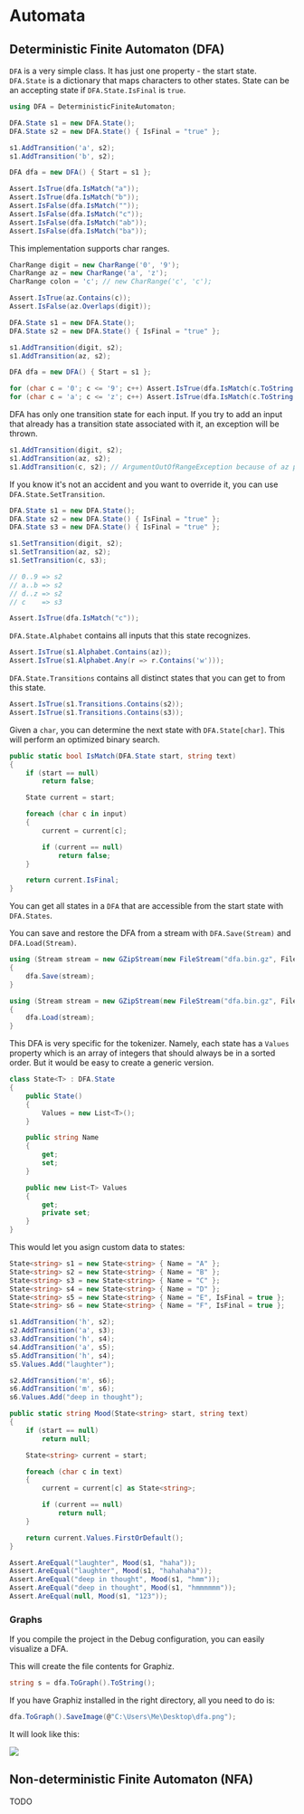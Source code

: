 ﻿# Automata

## Deterministic Finite Automaton (DFA)

`DFA` is a very simple class. It has just one property - the start state. `DFA.State` is a dictionary that maps characters to other states. State can be an accepting state if `DFA.State.IsFinal` is `true`.

```csharp
using DFA = DeterministicFiniteAutomaton;

DFA.State s1 = new DFA.State();
DFA.State s2 = new DFA.State() { IsFinal = "true" };

s1.AddTransition('a', s2);
s1.AddTransition('b', s2);

DFA dfa = new DFA() { Start = s1 };

Assert.IsTrue(dfa.IsMatch("a"));
Assert.IsTrue(dfa.IsMatch("b"));
Assert.IsFalse(dfa.IsMatch(""));
Assert.IsFalse(dfa.IsMatch("c"));
Assert.IsFalse(dfa.IsMatch("ab"));
Assert.IsFalse(dfa.IsMatch("ba"));
```

This implementation supports char ranges.

```csharp
CharRange digit = new CharRange('0', '9');
CharRange az = new CharRange('a', 'z');
CharRange colon = 'c'; // new CharRange('c', 'c');

Assert.IsTrue(az.Contains(c));
Assert.IsFalse(az.Overlaps(digit));

DFA.State s1 = new DFA.State();
DFA.State s2 = new DFA.State() { IsFinal = "true" };

s1.AddTransition(digit, s2);
s1.AddTransition(az, s2);

DFA dfa = new DFA() { Start = s1 };

for (char c = '0'; c <= '9'; c++) Assert.IsTrue(dfa.IsMatch(c.ToString()));
for (char c = 'a'; c <= 'z'; c++) Assert.IsTrue(dfa.IsMatch(c.ToString()));
```

DFA has only one transition state for each input. If you try to add an input that already has a transition state associated with it, an exception will be thrown.

```csharp
s1.AddTransition(digit, s2);
s1.AddTransition(az, s2);
s1.AddTransition(c, s2); // ArgumentOutOfRangeException because of az previously
```

If you know it's not an accident and you want to override it, you can use `DFA.State.SetTransition`.

```csharp
DFA.State s1 = new DFA.State();
DFA.State s2 = new DFA.State() { IsFinal = "true" };
DFA.State s3 = new DFA.State() { IsFinal = "true" };

s1.SetTransition(digit, s2);
s1.SetTransition(az, s2);
s1.SetTransition(c, s3);

// 0..9 => s2
// a..b => s2
// d..z => s2
// c    => s3

Assert.IsTrue(dfa.IsMatch("c"));
```

`DFA.State.Alphabet` contains all inputs that this state recognizes. 

```csharp
Assert.IsTrue(s1.Alphabet.Contains(az));
Assert.IsTrue(s1.Alphabet.Any(r => r.Contains('w')));
```

`DFA.State.Transitions` contains all distinct states that you can get to from this state.

```csharp
Assert.IsTrue(s1.Transitions.Contains(s2));
Assert.IsTrue(s1.Transitions.Contains(s3));
```

Given a `char`, you can determine the next state with `DFA.State[char]`. This will perform an optimized binary search.

```csharp
public static bool IsMatch(DFA.State start, string text)
{
    if (start == null)
        return false;

    State current = start;

    foreach (char c in input)
    {
        current = current[c];

        if (current == null)
            return false;
    }

    return current.IsFinal;
}
```

You can get all states in a `DFA` that are accessible from the start state with `DFA.States`.

You can save and restore the DFA from a stream with `DFA.Save(Stream)` and `DFA.Load(Stream)`.

```csharp
using (Stream stream = new GZipStream(new FileStream("dfa.bin.gz", FileMode.Create, FileAccess.Write), CompressionLevel.Optimal))
{
    dfa.Save(stream);
}

using (Stream stream = new GZipStream(new FileStream("dfa.bin.gz", FileMode.Open, FileAccess.Read), CompressionMode.Decompress))
{
    dfa.Load(stream);
}
```

This DFA is very specific for the tokenizer. Namely, each state has a `Values` property which is an array of integers that should always be in a sorted order. But it would be easy to create a generic version.

```csharp
class State<T> : DFA.State
{
    public State()
    {
        Values = new List<T>();
    }

    public string Name
    {
        get;
        set;
    }

    public new List<T> Values
    {
        get; 
        private set;
    }
}
```

This would let you asign custom data to states:

```csharp
State<string> s1 = new State<string> { Name = "A" };
State<string> s2 = new State<string> { Name = "B" };
State<string> s3 = new State<string> { Name = "C" };
State<string> s4 = new State<string> { Name = "D" };
State<string> s5 = new State<string> { Name = "E", IsFinal = true };
State<string> s6 = new State<string> { Name = "F", IsFinal = true };

s1.AddTransition('h', s2);
s2.AddTransition('a', s3);
s3.AddTransition('h', s4);
s4.AddTransition('a', s5);
s5.AddTransition('h', s4);
s5.Values.Add("laughter");

s2.AddTransition('m', s6);
s6.AddTransition('m', s6);
s6.Values.Add("deep in thought");

public static string Mood(State<string> start, string text)
{
    if (start == null)
        return null;

    State<string> current = start;

    foreach (char c in text)
    {
        current = current[c] as State<string>;

        if (current == null)
            return null;
    }

    return current.Values.FirstOrDefault();
}

Assert.AreEqual("laughter", Mood(s1, "haha"));
Assert.AreEqual("laughter", Mood(s1, "hahahaha"));
Assert.AreEqual("deep in thought", Mood(s1, "hmm"));
Assert.AreEqual("deep in thought", Mood(s1, "hmmmmmm"));
Assert.AreEqual(null, Mood(s1, "123"));
```

### Graphs

If you compile the project in the Debug configuration, you can easily visualize a DFA.

This will create the file contents for Graphiz.

```csharp
string s = dfa.ToGraph().ToString();
```

If you have Graphiz installed in the right directory, all you need to do is:

```csharp
dfa.ToGraph().SaveImage(@"C:\Users\Me\Desktop\dfa.png");
```

It will look like this:

![](http://i.imgur.com/yWGBJ8c.png)

## Non-deterministic Finite Automaton (NFA)

TODO